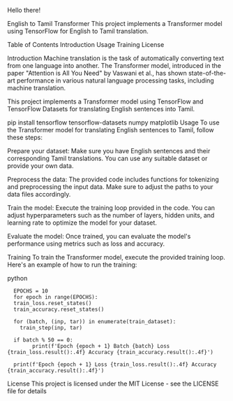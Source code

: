 Hello there!

English to Tamil Transformer
This project implements a Transformer model using TensorFlow for English to Tamil translation.

Table of Contents
Introduction
Usage
Training
License


Introduction
Machine translation is the task of automatically converting text from one language into another. The Transformer model, introduced in the paper "Attention is All You Need" by Vaswani et al., has shown state-of-the-art performance in various natural language processing tasks, including machine translation.

This project implements a Transformer model using TensorFlow and TensorFlow Datasets for translating English sentences into Tamil.


pip install tensorflow tensorflow-datasets numpy matplotlib
Usage
To use the Transformer model for translating English sentences to Tamil, follow these steps:

Prepare your dataset: Make sure you have English sentences and their corresponding Tamil translations. You can use any suitable dataset or provide your own data.

Preprocess the data: The provided code includes functions for tokenizing and preprocessing the input data. Make sure to adjust the paths to your data files accordingly.

Train the model: Execute the training loop provided in the code. You can adjust hyperparameters such as the number of layers, hidden units, and learning rate to optimize the model for your dataset.

Evaluate the model: Once trained, you can evaluate the model's performance using metrics such as loss and accuracy.

Training
To train the Transformer model, execute the provided training loop. Here's an example of how to run the training:

python

      EPOCHS = 10
      for epoch in range(EPOCHS):
      train_loss.reset_states()
      train_accuracy.reset_states()

      for (batch, (inp, tar)) in enumerate(train_dataset):
        train_step(inp, tar)

      if batch % 50 == 0:
            print(f'Epoch {epoch + 1} Batch {batch} Loss {train_loss.result():.4f} Accuracy {train_accuracy.result():.4f}')

      print(f'Epoch {epoch + 1} Loss {train_loss.result():.4f} Accuracy {train_accuracy.result():.4f}')


License
This project is licensed under the MIT License - see the LICENSE file for details


